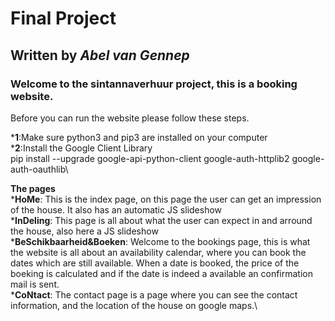 # Final Project
## Written by _Abel van Gennep_
### Welcome to the sintannaverhuur project, this is a booking website.
Before you can run the website please follow these steps.

*__1__:Make sure python3 and pip3 are installed on your computer\
*__2__:Install the Google Client Library\
pip install --upgrade google-api-python-client google-auth-httplib2 google-auth-oauthlib\

__The pages__\
*__HoMe__: This is the index page, on this page the user can get an impression of the house. It also has an automatic JS slideshow\
*__InDeling__: This page is all about what the user can expect in and arround the house, also here a JS slideshow\
*__BeSchikbaarheid&Boeken__: Welcome to the bookings page, this is what the website is all about an availability calendar, where you can book the dates which are still available. When a date is booked, the price of the boeking is calculated and if the date is indeed a available an confirmation mail is sent.\
*__CoNtact__: The contact page is a page where you can see the contact information, and the location of the house on google maps.\



